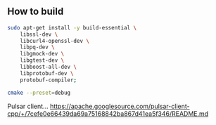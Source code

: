 ## How to build

```sh
sudo apt-get install -y build-essential \
    libssl-dev \
    libcurl4-openssl-dev \
    libpq-dev \
    libgmock-dev \
    libgtest-dev \
    libboost-all-dev \
    libprotobuf-dev \
    protobuf-compiler;
```

```sh
cmake --preset=debug
```

Pulsar client...
https://apache.googlesource.com/pulsar-client-cpp/+/7cefe0e66439da69a75168842ba867d41ea5f346/README.md